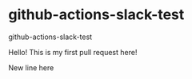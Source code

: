 # github-actions-slack-test
github-actions-slack-test

Hello! This is my first pull request here!

New line here
